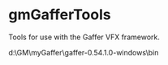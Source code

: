 # gmGafferTools
Tools for use with the Gaffer VFX framework.

d:\GM\myGaffer\gaffer-0.54.1.0-windows\bin
